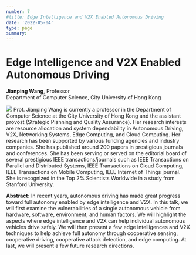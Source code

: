 ```yaml
---
number: 7
#title: Edge Intelligence and V2X Enabled Autonomous Driving
date: '2022-05-04'
type: page
summary:
---
```


<!--more-->

# Edge Intelligence and V2X Enabled Autonomous Driving

**Jianping Wang**, Professor  
Department of Computer Science, City University of Hong Kong

![](../k7.png) Prof. Jianping Wang is currently a professor in the Department of Computer Science at the City University of Hong Kong and the assistant provost (Strategic Planning and Quality Assurance). Her research interests are resource allocation and system dependability in Autonomous Driving, V2X, Networking Systems, Edge Computing, and Cloud Computing. Her research has been supported by various funding agencies and industry companies. She has published around 200 papers in prestigious journals and conferences. She has been serving or served on the editorial board of several prestigious IEEE transactions/journals such as IEEE Transactions on Parallel and Distributed Systems, IEEE Transactions on Cloud Computing, IEEE Transactions on Mobile Computing, IEEE Internet of Things journal. She is recognized in the Top 2% Scientists Worldwide in a study from Stanford University.

**Abstract:** In recent years, autonomous driving has made great progress toward full autonomy enabled by edge intelligence and V2X. In this talk, we will first examine the vulnerabilities of a single autonomous vehicle from hardware, software, environment, and human factors. We will highlight the aspects where edge intelligence and V2X can help individual autonomous vehicles drive safely. We will then present a few edge intelligences and V2X techniques to help achieve full autonomy through cooperative sensing, cooperative driving, cooperative attack detection, and edge computing. At last, we will present a few future research directions. 



